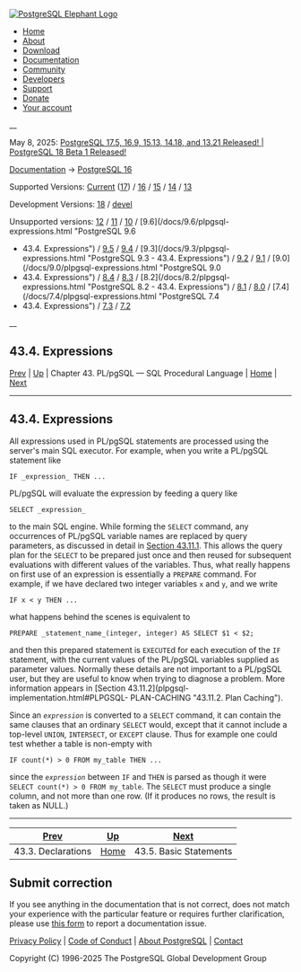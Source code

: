 [ ![PostgreSQL Elephant Logo](/media/img/about/press/elephant.png) ](/)

  * [Home](/ "Home")
  * [About](/about/ "About")
  * [Download](/download/ "Download")
  * [Documentation](/docs/ "Documentation")
  * [Community](/community/ "Community")
  * [Developers](/developer/ "Developers")
  * [Support](/support/ "Support")
  * [Donate](/about/donate/ "Donate")
  * [Your account](/account/ "Your account")

__

May 8, 2025: [ PostgreSQL 17.5, 16.9, 15.13, 14.18, and 13.21 Released! ](/about/news/postgresql-175-169-1513-1418-and-1321-released-3072/) | [ PostgreSQL 18 Beta 1 Released! ](/about/news/postgresql-18-beta-1-released-3070/)

[Documentation](/docs/ "Documentation") -> [PostgreSQL
16](/docs/16/index.html)

Supported Versions: [Current](/docs/current/plpgsql-expressions.html
"PostgreSQL 17 - 43.4. Expressions") ([17](/docs/17/plpgsql-expressions.html
"PostgreSQL 17 - 43.4. Expressions")) / [16](/docs/16/plpgsql-expressions.html
"PostgreSQL 16 - 43.4. Expressions") / [15](/docs/15/plpgsql-expressions.html
"PostgreSQL 15 - 43.4. Expressions") / [14](/docs/14/plpgsql-expressions.html
"PostgreSQL 14 - 43.4. Expressions") / [13](/docs/13/plpgsql-expressions.html
"PostgreSQL 13 - 43.4. Expressions")

Development Versions: [18](/docs/18/plpgsql-expressions.html "PostgreSQL 18 -
43.4. Expressions") / [devel](/docs/devel/plpgsql-expressions.html "PostgreSQL
devel - 43.4. Expressions")

Unsupported versions: [12](/docs/12/plpgsql-expressions.html "PostgreSQL 12 -
43.4. Expressions") / [11](/docs/11/plpgsql-expressions.html "PostgreSQL 11 -
43.4. Expressions") / [10](/docs/10/plpgsql-expressions.html "PostgreSQL 10 -
43.4. Expressions") / [9.6](/docs/9.6/plpgsql-expressions.html "PostgreSQL 9.6
- 43.4. Expressions") / [9.5](/docs/9.5/plpgsql-expressions.html "PostgreSQL
9.5 - 43.4. Expressions") / [9.4](/docs/9.4/plpgsql-expressions.html
"PostgreSQL 9.4 - 43.4. Expressions") / [9.3](/docs/9.3/plpgsql-
expressions.html "PostgreSQL 9.3 - 43.4. Expressions") /
[9.2](/docs/9.2/plpgsql-expressions.html "PostgreSQL 9.2 - 43.4. Expressions")
/ [9.1](/docs/9.1/plpgsql-expressions.html "PostgreSQL 9.1 -
43.4. Expressions") / [9.0](/docs/9.0/plpgsql-expressions.html "PostgreSQL 9.0
- 43.4. Expressions") / [8.4](/docs/8.4/plpgsql-expressions.html "PostgreSQL
8.4 - 43.4. Expressions") / [8.3](/docs/8.3/plpgsql-expressions.html
"PostgreSQL 8.3 - 43.4. Expressions") / [8.2](/docs/8.2/plpgsql-
expressions.html "PostgreSQL 8.2 - 43.4. Expressions") /
[8.1](/docs/8.1/plpgsql-expressions.html "PostgreSQL 8.1 - 43.4. Expressions")
/ [8.0](/docs/8.0/plpgsql-expressions.html "PostgreSQL 8.0 -
43.4. Expressions") / [7.4](/docs/7.4/plpgsql-expressions.html "PostgreSQL 7.4
- 43.4. Expressions") / [7.3](/docs/7.3/plpgsql-expressions.html "PostgreSQL
7.3 - 43.4. Expressions") / [7.2](/docs/7.2/plpgsql-expressions.html
"PostgreSQL 7.2 - 43.4. Expressions")

__

43.4. Expressions  
---  
[Prev](plpgsql-declarations.html "43.3. Declarations")  | [Up](plpgsql.html "Chapter 43. PL/pgSQL — SQL Procedural Language") | Chapter 43. PL/pgSQL — SQL Procedural Language | [Home](index.html "PostgreSQL 16.9 Documentation") |  [Next](plpgsql-statements.html "43.5. Basic Statements")  
  
* * *

## 43.4. Expressions #

All expressions used in PL/pgSQL statements are processed using the server's
main SQL executor. For example, when you write a PL/pgSQL statement like

    
    
    IF _expression_ THEN ...
    

PL/pgSQL will evaluate the expression by feeding a query like

    
    
    SELECT _expression_
    

to the main SQL engine. While forming the `SELECT` command, any occurrences of
PL/pgSQL variable names are replaced by query parameters, as discussed in
detail in [Section 43.11.1](plpgsql-implementation.html#PLPGSQL-VAR-SUBST
"43.11.1. Variable Substitution"). This allows the query plan for the `SELECT`
to be prepared just once and then reused for subsequent evaluations with
different values of the variables. Thus, what really happens on first use of
an expression is essentially a `PREPARE` command. For example, if we have
declared two integer variables `x` and `y`, and we write

    
    
    IF x < y THEN ...
    

what happens behind the scenes is equivalent to

    
    
    PREPARE _statement_name_(integer, integer) AS SELECT $1 < $2;
    

and then this prepared statement is `EXECUTE`d for each execution of the `IF`
statement, with the current values of the PL/pgSQL variables supplied as
parameter values. Normally these details are not important to a PL/pgSQL user,
but they are useful to know when trying to diagnose a problem. More
information appears in [Section 43.11.2](plpgsql-implementation.html#PLPGSQL-
PLAN-CACHING "43.11.2. Plan Caching").

Since an _`expression`_ is converted to a `SELECT` command, it can contain the
same clauses that an ordinary `SELECT` would, except that it cannot include a
top-level `UNION`, `INTERSECT`, or `EXCEPT` clause. Thus for example one could
test whether a table is non-empty with

    
    
    IF count(*) > 0 FROM my_table THEN ...
    

since the _`expression`_ between `IF` and `THEN` is parsed as though it were
`SELECT count(*) > 0 FROM my_table`. The `SELECT` must produce a single
column, and not more than one row. (If it produces no rows, the result is
taken as NULL.)

* * *

[Prev](plpgsql-declarations.html "43.3. Declarations")  | [Up](plpgsql.html "Chapter 43. PL/pgSQL — SQL Procedural Language") |  [Next](plpgsql-statements.html "43.5. Basic Statements")  
---|---|---  
43.3. Declarations  | [Home](index.html "PostgreSQL 16.9 Documentation") |  43.5. Basic Statements  
  
## Submit correction

If you see anything in the documentation that is not correct, does not match
your experience with the particular feature or requires further clarification,
please use [this form](/account/comments/new/16/plpgsql-expressions.html/) to
report a documentation issue.

[Privacy Policy](/about/privacypolicy) | [Code of Conduct](/about/policies/coc/) | [About PostgreSQL](/about/) | [Contact](/about/contact/)  

Copyright (C) 1996-2025 The PostgreSQL Global Development Group

